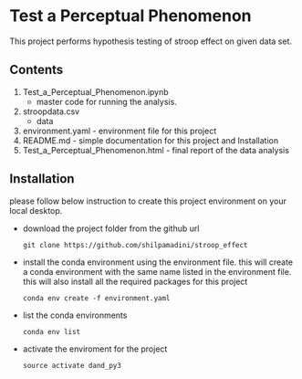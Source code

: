 # Test a Perceptual Phenomenon 

This project performs hypothesis testing of stroop effect on given data set.

## Contents

1. Test_a_Perceptual_Phenomenon.ipynb
    * master code for running the analysis.
2. stroopdata.csv
    * data  
3. environment.yaml
           - environment file for this project
4. README.md
        - simple documentation for this project and Installation
5. Test_a_Perceptual_Phenomenon.html
        - final report of the data analysis

## Installation
please follow below instruction to create this project environment on your local desktop.
- download the project folder from the github url
     ```
    git clone https://github.com/shilpamadini/stroop_effect
    ```
- install the conda environment using the environment file. this will create a conda environment with the same name listed in the environment file. this will also install all the required packages for this project
    ```
    conda env create -f environment.yaml
    ```
- list the conda environments
     ```
     conda env list
     ```
- activate the enviroment for the project
     ```
     source activate dand_py3
     ```
